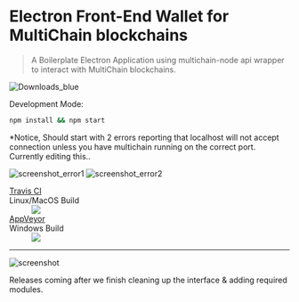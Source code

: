 # Electron Front-End Wallet for MultiChain blockchains

>  A Boilerplate Electron Application using multichain-node api wrapper to interact with MultiChain blockchains.
>   

![Downloads_blue](https://badged.co/Unibitlabs/electron-multichain-framework/total?badge=https://img.shields.io/badge/downloads-%s-blue.svg)

Development Mode:
~~~~bash
npm install && npm start
~~~~
*Notice, Should start with 2 errors reporting that localhost will not accept connection unless you have multichain running on the correct port. Currently editing this..

![screenshot_error1](https://image.ibb.co/h2Fcnn/2018_03_12_15_32_19_Error.png "Error 1")
![screenshot_error2](https://image.ibb.co/jCx1DS/2018_03_12_15_33_03_Error.png "Error 2")

<dl><a href="https://travis-ci.org/unibitlabs/electron-multichain-framework/branches">
  <dt>Travis CI</dt></a> Linux/MacOS Build
  <dd><img src="https://travis-ci.org/unibitlabs/electron-multichain-framework.svg?branch=master"></dd>
  <a href="https://ci.appveyor.com/project/Roy/electron-multichain-framework">
    <dt>AppVeyor</dt></a> Windows Build
  <dd><img src="https://ci.appveyor.com/api/projects/status/c0ktjf99cqm19f3m?svg=true"></dd>
</dl>

***

![screenshot](https://image.ibb.co/dfZUF7/demo_mc.png "Screenshot")

Releases coming after we finish cleaning up the interface & adding required modules.
